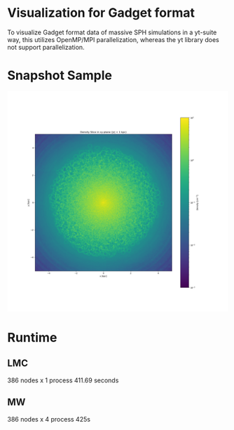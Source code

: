 # Visualization for Gadget format
To visualize Gadget format data of massive SPH simulations in a yt-suite way, this utilizes OpenMP/MPI parallelization, whereas the yt library does not support parallelization.

# Snapshot Sample
![Density Slice](https://github.com/kyaFUK/Gadget_parallel_viz/blob/master/density_slice.png)

# Runtime
## LMC
386 nodes x 1 process 411.69 seconds

## MW
386 nodes x 4 process 425s
